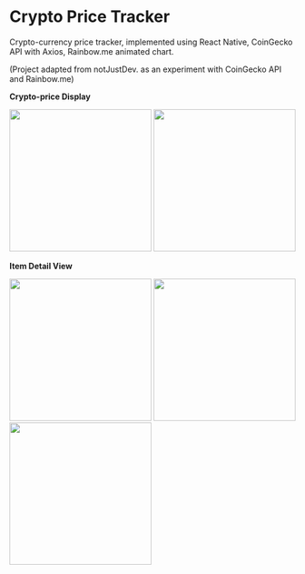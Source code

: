 # Crypto Price Tracker 

Crypto-currency price tracker, implemented using React Native, CoinGecko API with Axios, Rainbow.me animated chart.

(Project adapted from notJustDev. as an experiment with CoinGecko API and Rainbow.me)

**Crypto-price Display** 

<p float="left">
 <img src="https://user-images.githubusercontent.com/43158356/160057492-c19511fb-2aea-47f4-b613-d01fc00e1168.PNG" width ="250">
 <img src="https://user-images.githubusercontent.com/43158356/160058061-69e0cda6-d68e-4fad-beec-2caf4215f42d.gif" width = "250">
</p>

 **Item Detail View**
 
<p float="left">
 <img src="https://user-images.githubusercontent.com/43158356/160057528-27ac43be-b42c-4c85-a0d0-4c6606e7269c.PNG" width ="250">
 <img src="https://user-images.githubusercontent.com/43158356/160057582-d105a761-de3c-4977-b1b9-585d29e78a82.gif" width ="250">
 <img src="https://user-images.githubusercontent.com/43158356/160058388-d13c307e-4ab4-4168-8a7b-c1580688cb73.gif" width ="250">
</p>
